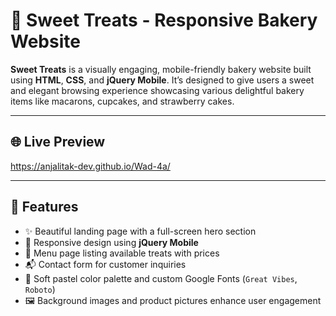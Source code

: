 # 🍰 Sweet Treats - Responsive Bakery Website

**Sweet Treats** is a visually engaging, mobile-friendly bakery website built using **HTML**, **CSS**, and **jQuery Mobile**. It’s designed to give users a sweet and elegant browsing experience showcasing various delightful bakery items like macarons, cupcakes, and strawberry cakes.

---

## 🌐 Live Preview

 https://anjalitak-dev.github.io/Wad-4a/

---

## 🎯 Features

- ✨ Beautiful landing page with a full-screen hero section
- 📱 Responsive design using **jQuery Mobile**
- 🍩 Menu page listing available treats with prices
- 📬 Contact form for customer inquiries
- 🌸 Soft pastel color palette and custom Google Fonts (`Great Vibes`, `Roboto`)
- 🖼️ Background images and product pictures enhance user engagement



